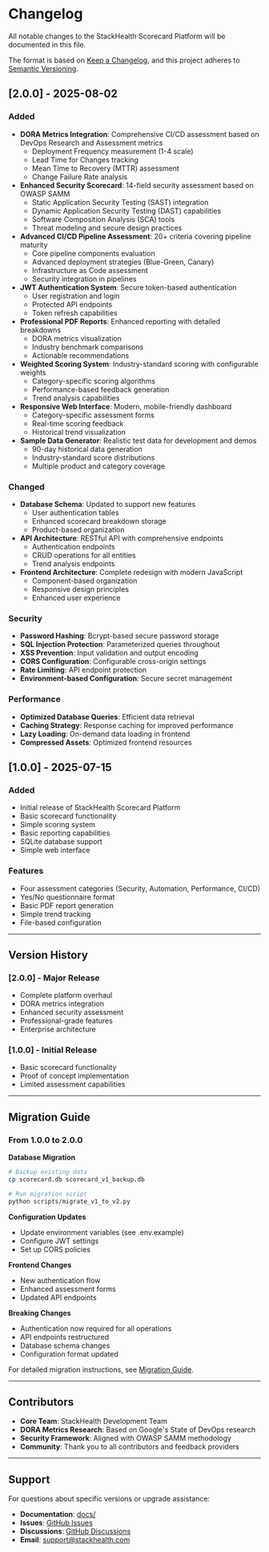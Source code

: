 # Changelog

All notable changes to the StackHealth Scorecard Platform will be documented in this file.

The format is based on [Keep a Changelog](https://keepachangelog.com/en/1.0.0/),
and this project adheres to [Semantic Versioning](https://semver.org/spec/v2.0.0.html).

## [2.0.0] - 2025-08-02

### Added

- **DORA Metrics Integration**: Comprehensive CI/CD assessment based on DevOps Research and Assessment metrics
  - Deployment Frequency measurement (1-4 scale)
  - Lead Time for Changes tracking
  - Mean Time to Recovery (MTTR) assessment
  - Change Failure Rate analysis
- **Enhanced Security Scorecard**: 14-field security assessment based on OWASP SAMM
  - Static Application Security Testing (SAST) integration
  - Dynamic Application Security Testing (DAST) capabilities
  - Software Composition Analysis (SCA) tools
  - Threat modeling and secure design practices
- **Advanced CI/CD Pipeline Assessment**: 20+ criteria covering pipeline maturity
  - Core pipeline components evaluation
  - Advanced deployment strategies (Blue-Green, Canary)
  - Infrastructure as Code assessment
  - Security integration in pipelines
- **JWT Authentication System**: Secure token-based authentication
  - User registration and login
  - Protected API endpoints
  - Token refresh capabilities
- **Professional PDF Reports**: Enhanced reporting with detailed breakdowns
  - DORA metrics visualization
  - Industry benchmark comparisons
  - Actionable recommendations
- **Weighted Scoring System**: Industry-standard scoring with configurable weights
  - Category-specific scoring algorithms
  - Performance-based feedback generation
  - Trend analysis capabilities
- **Responsive Web Interface**: Modern, mobile-friendly dashboard
  - Category-specific assessment forms
  - Real-time scoring feedback
  - Historical trend visualization
- **Sample Data Generator**: Realistic test data for development and demos
  - 90-day historical data generation
  - Industry-standard score distributions
  - Multiple product and category coverage

### Changed

- **Database Schema**: Updated to support new features
  - User authentication tables
  - Enhanced scorecard breakdown storage
  - Product-based organization
- **API Architecture**: RESTful API with comprehensive endpoints
  - Authentication endpoints
  - CRUD operations for all entities
  - Trend analysis endpoints
- **Frontend Architecture**: Complete redesign with modern JavaScript
  - Component-based organization
  - Responsive design principles
  - Enhanced user experience

### Security

- **Password Hashing**: Bcrypt-based secure password storage
- **SQL Injection Protection**: Parameterized queries throughout
- **XSS Prevention**: Input validation and output encoding
- **CORS Configuration**: Configurable cross-origin settings
- **Rate Limiting**: API endpoint protection
- **Environment-based Configuration**: Secure secret management

### Performance

- **Optimized Database Queries**: Efficient data retrieval
- **Caching Strategy**: Response caching for improved performance
- **Lazy Loading**: On-demand data loading in frontend
- **Compressed Assets**: Optimized frontend resources

## [1.0.0] - 2025-07-15

### Added

- Initial release of StackHealth Scorecard Platform
- Basic scorecard functionality
- Simple scoring system
- Basic reporting capabilities
- SQLite database support
- Simple web interface

### Features

- Four assessment categories (Security, Automation, Performance, CI/CD)
- Yes/No questionnaire format
- Basic PDF report generation
- Simple trend tracking
- File-based configuration

---

## Version History

### [2.0.0] - Major Release

- Complete platform overhaul
- DORA metrics integration
- Enhanced security assessment
- Professional-grade features
- Enterprise architecture

### [1.0.0] - Initial Release

- Basic scorecard functionality
- Proof of concept implementation
- Limited assessment capabilities

---

## Migration Guide

### From 1.0.0 to 2.0.0

**Database Migration**

```bash
# Backup existing data
cp scorecard.db scorecard_v1_backup.db

# Run migration script
python scripts/migrate_v1_to_v2.py
```

**Configuration Updates**

- Update environment variables (see .env.example)
- Configure JWT settings
- Set up CORS policies

**Frontend Changes**

- New authentication flow
- Enhanced assessment forms
- Updated API endpoints

**Breaking Changes**

- Authentication now required for all operations
- API endpoints restructured
- Database schema changes
- Configuration format updated

For detailed migration instructions, see [Migration Guide](docs/MIGRATION.md).

---

## Contributors

- **Core Team**: StackHealth Development Team
- **DORA Metrics Research**: Based on Google's State of DevOps research
- **Security Framework**: Aligned with OWASP SAMM methodology
- **Community**: Thank you to all contributors and feedback providers

---

## Support

For questions about specific versions or upgrade assistance:

- **Documentation**: [docs/](docs/)
- **Issues**: [GitHub Issues](https://github.com/thoangdev/StackHealth/issues)
- **Discussions**: [GitHub Discussions](https://github.com/thoangdev/StackHealth/discussions)
- **Email**: support@stackhealth.com
